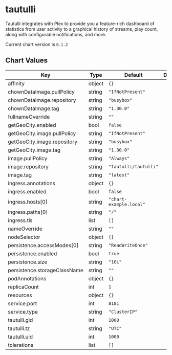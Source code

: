 tautulli
========
Tautulli integrates with Plex to provide you a feature-rich dashboard of statistics from user activity to a graphical history of streams, play count, along with configurable notifications, and more.

Current chart version is `0.1.2`





## Chart Values

| Key | Type | Default | Description |
|-----|------|---------|-------------|
| affinity | object | `{}` |  |
| chownDataImage.pullPolicy | string | `"IfNotPresent"` |  |
| chownDataImage.repository | string | `"busybox"` |  |
| chownDataImage.tag | string | `"1.30.0"` |  |
| fullnameOverride | string | `""` |  |
| getGeoCity.enabled | bool | `false` |  |
| getGeoCity.image.pullPolicy | string | `"IfNotPresent"` |  |
| getGeoCity.image.repository | string | `"busybox"` |  |
| getGeoCity.image.tag | string | `"1.30.0"` |  |
| image.pullPolicy | string | `"Always"` |  |
| image.repository | string | `"tautulli/tautulli"` |  |
| image.tag | string | `"latest"` |  |
| ingress.annotations | object | `{}` |  |
| ingress.enabled | bool | `false` |  |
| ingress.hosts[0] | string | `"chart-example.local"` |  |
| ingress.paths[0] | string | `"/"` |  |
| ingress.tls | list | `[]` |  |
| nameOverride | string | `""` |  |
| nodeSelector | object | `{}` |  |
| persistence.accessModes[0] | string | `"ReadWriteOnce"` |  |
| persistence.enabled | bool | `true` |  |
| persistence.size | string | `"1Gi"` |  |
| persistence.storageClassName | string | `""` |  |
| podAnnotations | object | `{}` |  |
| replicaCount | int | `1` |  |
| resources | object | `{}` |  |
| service.port | int | `8181` |  |
| service.type | string | `"ClusterIP"` |  |
| tautulli.gid | int | `1000` |  |
| tautulli.tz | string | `"UTC"` |  |
| tautulli.uid | int | `1000` |  |
| tolerations | list | `[]` |  |
